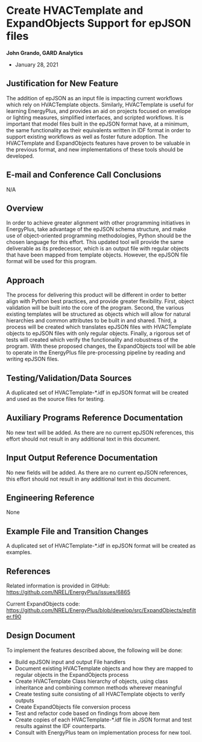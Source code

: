 Create HVACTemplate and ExpandObjects Support for epJSON files
================

**John Grando, GARD Analytics**

 - January 28, 2021

## Justification for New Feature ##

The addition of epJSON as an input file is impacting current workflows which rely on HVACTemplate objects. Similarly, HVACTemplate is useful for learning EnergyPlus, and provides an aid on projects focused on envelope or lighting measures, simplified interfaces, and scripted workflows.  It is important that model files built in the epJSON format have, at a minimum, the same functionality as their equivalents written in IDF format in order to support existing workflows as well as foster future adoption.  The HVACTemplate and ExpandObjects features have proven to be valuable in the previous format, and new implementations of these tools should be developed.  

## E-mail and  Conference Call Conclusions ##

N/A

## Overview ##

In order to achieve greater alignment with other programming initiatives in EnergyPlus, take advantage of the epJSON schema structure, and make use of object-oriented programming methodologies, Python should be the chosen language for this effort.  This updated tool will provide the same deliverable as its predecessor, which is an output file with regular objects that have been mapped from template objects.  However, the epJSON file format will be used for this program.   

## Approach ##

The process for delivering this product will be different in order to better align with Python best practices, and provide greater flexibility.  First, object validation will be built into the core of the program.  Second, the various existing templates will be structured as objects which will allow for natural hierarchies and common attributes to be built in and shared.  Third, a process will be created which translates epJSON files with HVACTemplate objects to epJSON files with only regular objects.  Finally, a rigorous set of tests will created which verify the functionality and robustness of the program.  With these proposed changes, the ExpandObjects tool will be able to operate in the EnergyPlus file pre-processing pipeline by reading and writing epJSON files.

## Testing/Validation/Data Sources ##

A duplicated set of HVACTemplate-*.idf in epJSON format will be created and used as the source files for testing.

## Auxiliary Programs Reference Documentation ##

No new text will be added.  As there are no current epJSON references, this effort should not result in any additional text in this document.

## Input Output Reference Documentation ##

No new fields will be added.  As there are no current epJSON references, this effort should not result in any additional text in this document.

## Engineering Reference ##

None

## Example File and Transition Changes ##

A duplicated set of HVACTemplate-*.idf in epJSON format will be created as examples.

## References ##

Related information is provided in GitHub:  https://github.com/NREL/EnergyPlus/issues/6865

Current ExpandObjects code: https://github.com/NREL/EnergyPlus/blob/develop/src/ExpandObjects/epfilter.f90

## Design Document ##

To implement the features described above, the following will be done:

- Build epJSON input and output File handlers
- Document existing HVACTemplate objects and how they are mapped to regular objects in the ExpandObjects process
- Create HVACTemplate Class hierarchy of objects, using class inheritance and combining common methods wherever meaningful
- Create testing suite consisting of all HVACTemplate objects to verify outputs
- Create ExpandObjects file conversion process
- Test and refactor code based on findings from above item
- Create copies of each HVACTemplate-*.idf file in JSON format and test results against the IDF counterparts.
- Consult with EnergyPlus team on implementation process for new tool.
